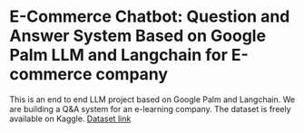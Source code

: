 
# E-Commerce Chatbot: Question and Answer System Based on Google Palm LLM and Langchain for E-commerce company  

This is an end to end LLM project based on Google Palm and Langchain. We are building a Q&A system for an e-learning company.
The dataset is freely available on Kaggle. [Dataset link](https://www.kaggle.com/datasets/saadmakhdoom/ecommerce-faq-chatbot-dataset/)

